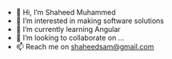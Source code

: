 - 👋 Hi, I’m Shaheed Muhammed
- 👀 I’m interested in making software solutions
- 🌱 I’m currently learning Angular
- 💞️ I’m looking to collaborate on ...
- 📫 Reach me on shaheedsam@gmail.com

<!---
shaheedsam/shaheedsam is a ✨ special ✨ repository because its `README.md` (this file) appears on your GitHub profile.
You can click the Preview link to take a look at your changes.
--->
